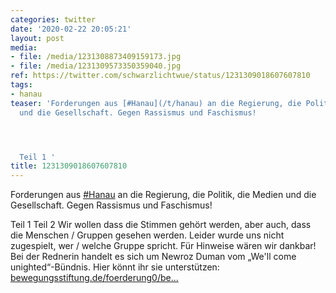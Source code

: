 ```yaml
---
categories: twitter
date: '2020-02-22 20:05:21'
layout: post
media:
- file: /media/1231308873409159173.jpg
- file: /media/1231309573350359040.jpg
ref: https://twitter.com/schwarzlichtwue/status/1231309018607607810
tags:
- hanau
teaser: 'Forderungen aus [#Hanau](/t/hanau) an die Regierung, die Politik, die Medien
  und die Gesellschaft. Gegen Rassismus und Faschismus!




  Teil 1 '
title: 1231309018607607810
---
```

Forderungen aus [#Hanau](/t/hanau) an die Regierung, die Politik, die Medien und die Gesellschaft. Gegen Rassismus und Faschismus!



Teil 1 
Teil 2 
Wir wollen dass die Stimmen gehört werden, aber auch, dass die Menschen / Gruppen gesehen werden. Leider wurde uns nicht zugespielt, wer / welche Gruppe spricht. Für Hinweise wären wir dankbar!
Bei der Rednerin handelt es sich um Newroz Duman vom „We'll come unighted“-Bündnis. Hier könnt ihr sie unterstützen: [bewegungsstiftung.de/foerderung0/be…](https://www.bewegungsstiftung.de/foerderung0/bewegungsarbeiter/duman.html)